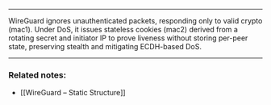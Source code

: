 
---
WireGuard ignores unauthenticated packets, responding only to valid crypto (mac1). Under DoS, it issues stateless cookies (mac2) derived from a rotating secret and initiator IP to prove liveness without storing per-peer state, preserving stealth and mitigating ECDH-based DoS.

---
### **Related notes:**  
- [[WireGuard – Static Structure]]